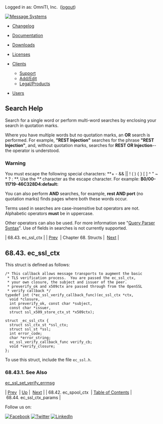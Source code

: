Logged in as: OmniTI, Inc.  ([logout](https://support.messagesystems.com/logout.php))

[![Message Systems](https://support.messagesystems.com/images/ms-white205.png)](https://support.messagesystems.com/start.php) 

*   [Changelog](https://support.messagesystems.com/start.php?show=changelog)
*   [Documentation](https://support.messagesystems.com/docs/)
*   [Downloads](https://support.messagesystems.com/start.php)

*   [Licenses](https://support.messagesystems.com/license_summary.php)
*   <a href="">Clients</a>
    *   [Support](https://support.messagesystems.com/cs.php)
    *   [Add/Edit](https://support.messagesystems.com/edit_client.php)
    *   [Legal/Products](https://support.messagesystems.com/edit_products.php)
*   [Users](https://support.messagesystems.com/edit_customer.php)

## Search Help

Search for a single word or perform multi-word searches by enclosing your search in quotation marks.

Where you have multiple words but no quotation marks, an **OR** search is performed. For example, **"REST Injection"** searches for the phrase **"REST Injection"**, and, without quotation marks, searches for **REST OR Injection**--the operator is understood.

### Warning

You must escape the following special characters: **+ - && || ! ( ) { } [ ] ^ " ~ * ? : \**. Use the **\** character as the escape character. For example: **B0/00-11719-46C328D4\:default\:**

You can also perform **AND** searches, for example, **rest AND port** (no quotation marks) finds pages where both these words occur.

Terms used in searches are case-insensitive but operators are not. Alphabetic operators **must** be in uppercase.

Other operators can also be used. For more information see "[Query Parser Syntax](https://lucene.apache.org/core/old_versioned_docs/versions/3_0_0/queryparsersyntax.html)". Use of fields in searches is not currently supported.

| 68.43. ec_ssl_ctx |
| [Prev](structs.ec_spool_ctx.php)  | Chapter 68. Structs |  [Next](structs.ec_ssl_ctx_params.php) |

## 68.43. ec_ssl_ctx

This struct is defined as follows:

```
/* This callback allows message transports to augment the basic
 * TLS verification process.  You are passed the ec_ssl_ctx,
 * your own closure, the subject and issuer of the peer.
 * preverify_ok and x509ctx are passed through from the OpenSSL
 * verify callback */
typedef int (*ec_ssl_verify_callback_func)(ec_ssl_ctx *ctx,
  void *closure,
  int preverify_ok, const char *subject,
  const char *issuer,
  struct ssl_x509_store_ctx_st *x509ctx);

struct _ec_ssl_ctx {
  struct ssl_ctx_st *ssl_ctx;
  struct ssl_st *ssl;
  int error_code;
  char *error_string;
  ec_ssl_verify_callback_func verify_cb;
  void *verify_closure;
};
```

To use this struct, include the file `ec_ssl.h`.

### 68.43.1. See Also

[ec_ssl_set_verify_errmsg](apis.ec_ssl_set_verify_errmsg.php "ec_ssl_set_verify_errmsg")

| [Prev](structs.ec_spool_ctx.php)  | [Up](structs.php) |  [Next](structs.ec_ssl_ctx_params.php) |
| 68.42. ec_spool_ctx  | [Table of Contents](index.php) |  68.44. ec_ssl_ctx_params |

Follow us on:

[![Facebook](https://support.messagesystems.com/images/icon-facebook.png)](http://www.facebook.com/messagesystems) [![Twitter](https://support.messagesystems.com/images/icon-twitter.png)](http://twitter.com/#!/MessageSystems) [![LinkedIn](https://support.messagesystems.com/images/icon-linkedin.png)](http://www.linkedin.com/company/message-systems)